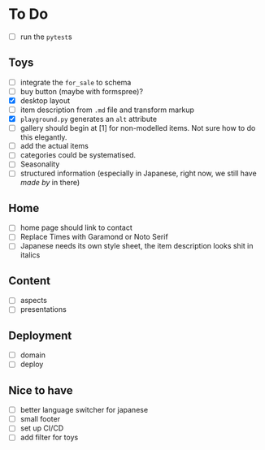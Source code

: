 # To Do
- [ ] run the `pytest`s

## Toys
- [ ] integrate the `for_sale` to schema
- [ ] buy button (maybe with formspree)?
- [x] desktop layout
- [ ] item description from `.md` file and transform markup
- [x] `playground.py` generates an `alt` attribute
- [ ] gallery should begin at [1] for non-modelled items. Not sure how to do this elegantly.
- [ ] add the actual items
- [ ] categories could be systematised.
- [ ] Seasonality
- [ ] structured information (especially in Japanese, right now, we still have *made by* in there)

## Home
- [ ] home page should link to contact
- [ ] Replace Times with Garamond or Noto Serif
- [ ] Japanese needs its own style sheet, the item description looks shit in italics

## Content
- [ ] aspects
- [ ] presentations

## Deployment
- [ ] domain
- [ ] deploy

## Nice to have
- [ ] better language switcher for japanese
- [ ] small footer
- [ ] set up CI/CD
- [ ] add filter for toys
